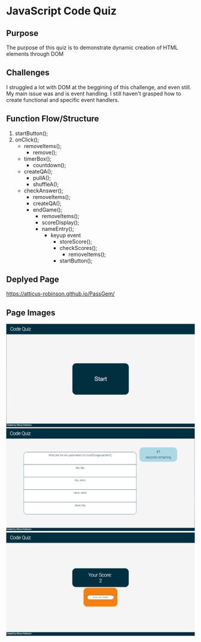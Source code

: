 # JavaScript Code Quiz

## Purpose 

The purpose of this quiz is to demonstrate dynamic creation of HTML elements through DOM

## Challenges

I struggled a lot with DOM at the beggining of this challenge, and even still. My main issue was and is event handling. I still haven't grasped how to create functional and specific event handlers.

## Function Flow/Structure

1. startButton();
2. onClick();
    - removeItems();
        - remove();
    - timerBox();
        - countdown();
    - createQA();
        - pullA();
        - shuffleA();
    - checkAnswer();
        - removeItems();
        - createQA();
        - endGame();
            - removeItems();
            - scoreDisplay();
            - nameEntry();
                - keyup event
                    - storeScore();
                    - checkScores();
                        - removeItems();
                    - startButton();

## Deplyed Page

https://atticus-robinson.github.io/PassGem/

## Page Images

![Start](./Assets/images/start.png)
![Question](./Assets/images/question.png)
![End](./Assets/images/end.png)